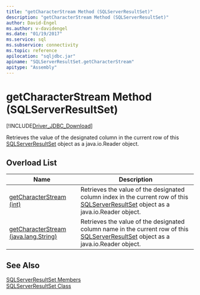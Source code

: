 ```yaml
---
title: "getCharacterStream Method (SQLServerResultSet)"
description: "getCharacterStream Method (SQLServerResultSet)"
author: David-Engel
ms.author: v-davidengel
ms.date: "01/19/2017"
ms.service: sql
ms.subservice: connectivity
ms.topic: reference
apilocation: "sqljdbc.jar"
apiname: "SQLServerResultSet.getCharacterStream"
apitype: "Assembly"
---
```

# getCharacterStream Method (SQLServerResultSet)
[!INCLUDE[Driver_JDBC_Download](../../../includes/driver_jdbc_download.md)]

  Retrieves the value of the designated column in the current row of this [SQLServerResultSet](../../../connect/jdbc/reference/sqlserverresultset-class.md) object as a java.io.Reader object.  
  
## Overload List  
  
|Name|Description|  
|----------|-----------------|  
|[getCharacterStream (int)](../../../connect/jdbc/reference/getcharacterstream-method-int.md)|Retrieves the value of the designated column index in the current row of this [SQLServerResultSet](../../../connect/jdbc/reference/sqlserverresultset-class.md) object as a java.io.Reader object.|  
|[getCharacterStream (java.lang.String)](../../../connect/jdbc/reference/getcharacterstream-method-java-lang-string.md)|Retrieves the value of the designated column name in the current row of this [SQLServerResultSet](../../../connect/jdbc/reference/sqlserverresultset-class.md) object as a java.io.Reader object.|  
  
## See Also  
 [SQLServerResultSet Members](../../../connect/jdbc/reference/sqlserverresultset-members.md)   
 [SQLServerResultSet Class](../../../connect/jdbc/reference/sqlserverresultset-class.md)  
  
  
